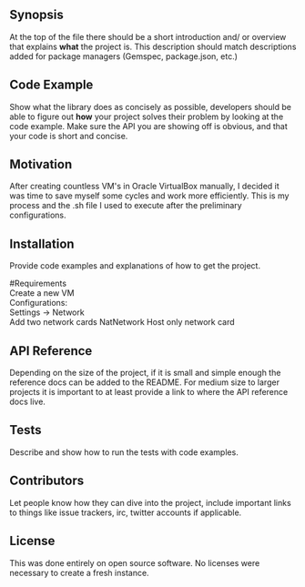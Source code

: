 ## Synopsis

At the top of the file there should be a short introduction and/ or overview that explains **what** the project is. This description should match descriptions added for package managers (Gemspec, package.json, etc.)

## Code Example

Show what the library does as concisely as possible, developers should be able to figure out **how** your project solves their problem by looking at the code example. Make sure the API you are showing off is obvious, and that your code is short and concise.

## Motivation

After creating countless VM's in Oracle VirtualBox manually, I decided it was time to save myself some cycles and work more efficiently. This is my process and the .sh file I used to execute after the preliminary configurations.

## Installation

Provide code examples and explanations of how to get the project.  

#Requirements  
Create a new VM  
Configurations:  
Settings  -> Network  
    Add two network cards 
    NatNetwork 
    Host only network card  

## API Reference

Depending on the size of the project, if it is small and simple enough the reference docs can be added to the README. For medium size to larger projects it is important to at least provide a link to where the API reference docs live.

## Tests

Describe and show how to run the tests with code examples.

## Contributors

Let people know how they can dive into the project, include important links to things like issue trackers, irc, twitter accounts if applicable.

## License

This was done entirely on open source software. No licenses were necessary to create a fresh instance.
